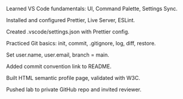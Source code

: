 Learned VS Code fundamentals: UI, Command Palette, Settings Sync.

Installed and configured Prettier, Live Server, ESLint.

Created .vscode/settings.json with Prettier config.

Practiced Git basics: init, commit, .gitignore, log, diff, restore.

Set user.name, user.email, branch = main.

Added commit convention link to README.

Built HTML semantic profile page, validated with W3C.

Pushed lab to private GitHub repo and invited reviewer.
